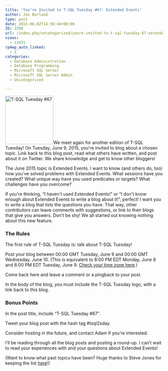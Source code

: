 ```yaml
---
title: 'You’re Invited to T-SQL Tuesday #67: Extended Events'
author: Jes Borland
type: post
date: 2015-06-02T14:36:44+00:00
ID: 3398
url: /index.php/uncategorized/youre-invited-to-t-sql-tuesday-67-extended-events/
views:
  - 11031
rp4wp_auto_linked:
  - 1
categories:
  - Database Administration
  - Database Programming
  - Microsoft SQL Server
  - Microsoft SQL Server Admin
  - Uncategorized

---
```

<img class="alignleft" src="/wp-content/uploads/blogs/DataMgmt/olap_1.gif" alt="T-SQL Tuesday #67" width="154" height="154" />We meet again for another edition of T-SQL Tuesday! On Tuesday, June 9, 2015, you're invited to blog about a chosen topic. Link back to this blog post, read what others have written, and post about it on Twitter. We share knowledge and get to know other bloggers!

The June 2015 topic is Extended Events. I want to know (and others do, too) how you've solved problems with Extended Events. What sessions have you created? What unique way have you used predicates or targets? What challenges have you overcome?

If you're thinking, “I haven't used Extended Events!” or “I don't know enough about Extended Events to write a blog about it!”, perfect! I want you to write a blog that lists the questions you have. That way, other contributors can leave comments with suggestions, or link to their blogs that give you answers. Don't be shy! We all started out knowing nothing about this new feature.

### The Rules

The first rule of T-SQL Tuesday is: talk about T-SQL Tuesday!

Post your blog between 00:00 GMT Tuesday, June 9 and 00:00 GMT Wednesday, June 10. (This is equivalent to 8:00 PM EDT Monday, June 8 and 8:00 PM EDT Tuesday, June 9. <a href="http://www.timeanddate.com/worldclock/converter.html" target="_blank">Check your time zone here</a>.)
  
Come back here and leave a comment or a pingback to your post.
  
In the body of the blog, you must include the T-SQL Tuesday logo, with a link back to this blog.

### Bonus Points

In the post title, include “T-SQL Tuesday #67″.
  
Tweet your blog post with the hash tag #tsql2sday.
  
Consider hosting in the future, and contact Adam if you’re interested.

I’ll be reading through all the blog posts and posting a round-up. I can’t wait to read your experiences with and your questions about Extended Events!

(Want to know what past topics have been? Huge thanks to Steve Jones for keeping the list <a href="https://voiceofthedba.wordpress.com/2014/11/10/t-sql-tuesday-topics-december-2012-update/" target="_blank">here</a>!)